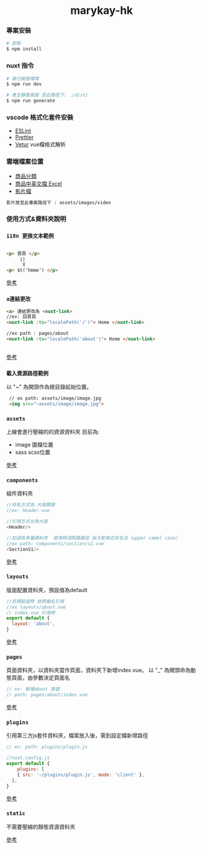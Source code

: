 <h1 align="center"> marykay-hk </h1>

### 專案安裝
```bash
# 安裝
$ npm install
```

### nuxt 指令
```bash
# 執行開發環境
$ npm run dev

# 產生靜態頁面 至此路徑下: ./dist/
$ npm run generate 

```

### vscode 格式化套件安裝

* [ESLint](https://marketplace.visualstudio.com/items?itemName=dbaeumer.vscode-eslint)
* [Prettier](https://marketplace.visualstudio.com/items?itemName=esbenp.prettier-vscode)
* [Vetur](https://marketplace.visualstudio.com/items?itemName=octref.vetur) vue檔格式解析

### 雲端檔案位置
* [商品分類](https://docs.google.com/spreadsheets/d/1rWjCAO8fDey9V4xt_mycrFjTQ1LMAyc-/edit#gid=231340791)
* [商品中英文檔 Excel](https://drive.google.com/drive/u/0/folders/1ml-QFVeOywaTi-ou1ak66e_9TjaupXBs)
* [影片檔](https://drive.google.com/drive/folders/1CE1GfwhF_mxcZgU5K-IUuIgvchI50nEp)

```bash
影片放至此專案路徑下 : assets/images/video
```


### 使用方式&資料夾說明
### `i18n 更換文本範例`

```html

<p> 首頁 </p>
     ||
      V
<p> $t('hmme') </p>
```
[參考](https://kazupon.github.io/vue-i18n/guide/formatting.html#named-formatting)

### `a連結更改`

```html
<a> 連結更改為 <nuxt-link>
//ex: 回首頁
<nuxt-link :to="localePath('/')"> Home </nuxt-link>

//ex path : pages/about
<nuxt-link :to="localePath('about')"> Home </nuxt-link>
  
```
[參考](https://i18n.nuxtjs.org/basic-usage#nuxt-link)
  
### `載入資源路徑範例`
以 "~" 為開頭作為根目錄起始位置。
```html
 // ex path: assets/image/image.jpg
 <img src="~assets/image/image.jpg">
```

### `assets`

上線會進行壓縮的的資源資料夾
目前為:
* image 圖檔位置
* sass  scss位置 <br/>

[參考](https://nuxtjs.org/docs/2.x/directory-structure/assets)

### `components`
組件資料夾 
```javascript
//命名方式為 大寫開頭
//ex: Header.vue

//引用方式也為大寫
<Header/>

//如過有多層資料夾  使用時須照路路徑 採大駝峰式命名法（upper camel case）
//ex path: components/section/s1.vue
<SectionS1/>

```
 [參考](https://nuxtjs.org/docs/2.x/directory-structure/components)

### `layouts`
版面配置資料夾，預設值為default
```javascript
//非預設值時 依照檔名引用
//ex layouts/about.vue
// index.vue 引用時
export default {
  layout: 'about',
}
```
[參考](https://nuxtjs.org/docs/2.x/directory-structure/layouts)


### `pages`
頁面資料夾，以資料夾當作頁面，資料夾下新增index.vue。
以 "_" 為開頭命為動態頁面，由參數決定頁面名 
```javascript
// ex: 新增about 頁面
// path: pages/about/index.vue
```
 [參考](https://nuxtjs.org/docs/2.x/get-started/routing)

### `plugins`
引用第三方js套件資料夾，檔案放入後，需到設定檔新增路徑
```javascript
// ex: path: plugins/plugin.js

//nuxt.config.js
export default {
    plugins: [
    { src: '~/plugins/plugin.js', mode: 'client' },
  ],
}
```
[參考](https://nuxtjs.org/docs/2.x/directory-structure/plugins)

### `static`
不需要壓縮的靜態資源資料夾<br>

[參考](https://nuxtjs.org/docs/2.x/directory-structure/static)
